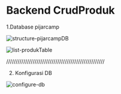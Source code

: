 # Backend CrudProduk

1.Database pijarcamp

![structure-pijarcampDB](https://github.com/HolitSky/PijarCamp-Crud-Produk-Backend/assets/90766619/07b889b6-a49b-4099-930f-55b19dc32b37)


![list-produkTable](https://github.com/HolitSky/PijarCamp-Crud-Produk-Backend/assets/90766619/fe4c7fc2-5326-447b-b495-e81c359abf07)


////////////////////////////////////////////////////

2. Konfigurasi DB

![configure-db](https://github.com/HolitSky/PijarCamp-Crud-Produk-Backend/assets/90766619/d1b58592-cdfd-4d67-9ebf-1bbc922d6632)

